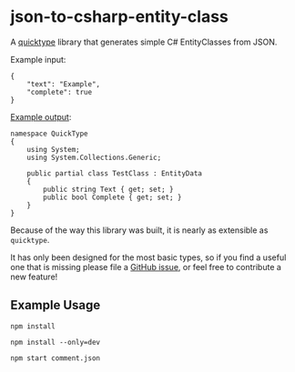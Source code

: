 # json-to-csharp-entity-class

A [quicktype](https://github.com/quicktype/quicktype) library that generates simple C# EntityClasses from JSON.

Example input:

```
{
    "text": "Example",
    "complete": true
}
```

[Example output](https://docs.microsoft.com/en-us/azure/app-service-mobile/app-service-mobile-dotnet-backend-how-to-use-server-sdk):

```
namespace QuickType
{
    using System;
    using System.Collections.Generic;

    public partial class TestClass : EntityData
    {
        public string Text { get; set; }
        public bool Complete { get; set; }
    }
}
```
Because of the way this library was built, it is nearly as extensible as `quicktype`.


It has only been designed for the most basic types, so if you find a useful one that is missing please file a [GitHub issue](https://github.com/json-helpers/json-to-csharp-entity-class/issues/new), or feel free to contribute a new feature!


## Example Usage
`npm install`

`npm install --only=dev`

`npm start comment.json`


